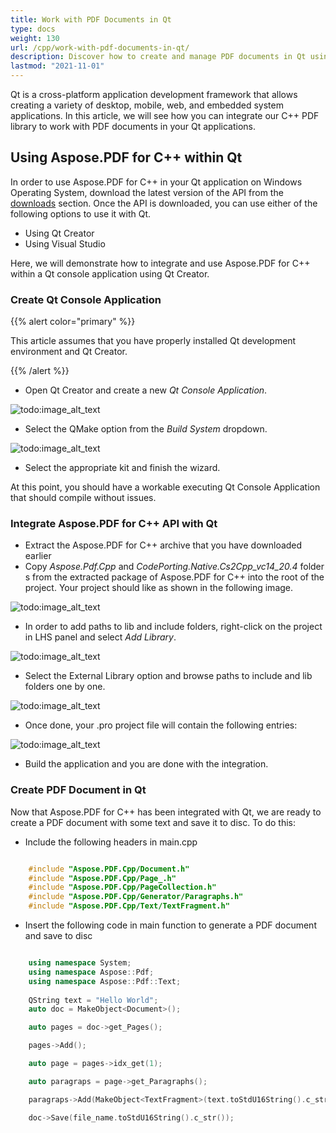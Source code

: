 ```yaml
---
title: Work with PDF Documents in Qt
type: docs
weight: 130
url: /cpp/work-with-pdf-documents-in-qt/
description: Discover how to create and manage PDF documents in Qt using Aspose.PDF for C++. Follow this comprehensive guide.
lastmod: "2021-11-01"
---
```


Qt is a cross-platform application development framework that allows creating a variety of desktop, mobile, web, and embedded system applications. In this article, we will see how you can integrate our C++ PDF library to work with PDF documents in your Qt applications.

## Using Aspose.PDF for C++ within Qt

In order to use Aspose.PDF for C++ in your Qt application on Windows Operating System, download the latest version of the API from the [downloads](https://downloads.aspose.com/pdf/cpp) section. Once the API is downloaded, you can use either of the following options to use it with Qt.

- Using Qt Creator
- Using Visual Studio

Here, we will demonstrate how to integrate and use Aspose.PDF for C++ within a Qt console application using Qt Creator.

### Create Qt Console Application

{{% alert color="primary" %}}

This article assumes that you have properly installed Qt development environment and Qt Creator.

{{% /alert %}}

- Open Qt Creator and create a new *Qt Console Application*.

![todo:image_alt_text](https://blog.aspose.com/wp-content/uploads/sites/2/2020/04/Qt-Console-Application.jpg)

- Select the QMake option from the *Build System* dropdown.

![todo:image_alt_text](https://blog.aspose.com/wp-content/uploads/sites/2/2020/04/Qt-Console-Application-QMake.jpg)

- Select the appropriate kit and finish the wizard.

At this point, you should have a workable executing Qt Console Application that should compile without issues.

### Integrate Aspose.PDF for C++ API with Qt

- Extract the Aspose.PDF for C++ archive that you have downloaded earlier
- Copy *Aspose.Pdf.Cpp* and *CodePorting.Native.Cs2Cpp_vc14_20.4* folders from the extracted package of Aspose.PDF for C++ into the root of the project. Your project should like as shown in the following image.

![todo:image_alt_text](work-with-pdf-documents-in-qt_1.png)

- In order to add paths to lib and include folders, right-click on the project in LHS panel and select *Add Library*.

![todo:image_alt_text](https://blog.aspose.com/wp-content/uploads/sites/2/2020/04/Add-Word-Library.jpg)

- Select the External Library option and browse paths to include and lib folders one by one.

![todo:image_alt_text](https://blog.aspose.com/wp-content/uploads/sites/2/2020/04/Add-Word-Library-2.jpg)

- Once done, your .pro project file will contain the following entries:

![todo:image_alt_text](work-with-pdf-documents-in-qt_2.png)

- Build the application and you are done with the integration.

### Create PDF Document in Qt

Now that Aspose.PDF for C++ has been integrated with Qt, we are ready to create a PDF document with some text and save it to disc. To do this:

- Include the following headers in main.cpp

```cpp

    #include "Aspose.PDF.Cpp/Document.h"
    #include "Aspose.PDF.Cpp/Page_.h"
    #include "Aspose.PDF.Cpp/PageCollection.h"
    #include "Aspose.PDF.Cpp/Generator/Paragraphs.h"
    #include "Aspose.PDF.Cpp/Text/TextFragment.h"
```

- Insert the following code in main function to generate a PDF document and save to disc

```cpp

    using namespace System;
    using namespace Aspose::Pdf;
    using namespace Aspose::Pdf::Text;
    
    QString text = "Hello World";
    auto doc = MakeObject<Document>();

    auto pages = doc->get_Pages();

    pages->Add();

    auto page = pages->idx_get(1);

    auto paragraps = page->get_Paragraphs();

    paragraps->Add(MakeObject<TextFragment>(text.toStdU16String().c_str()));

    doc->Save(file_name.toStdU16String().c_str());
```
